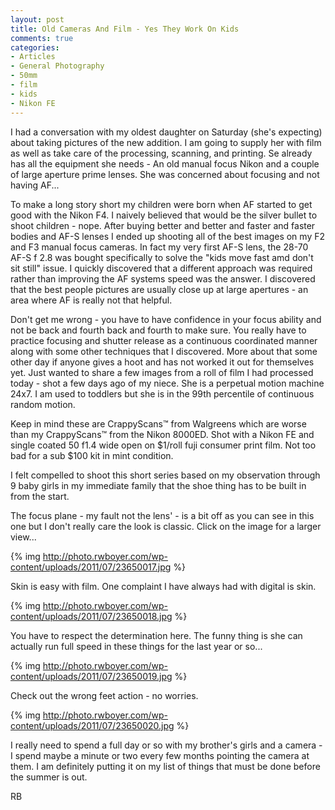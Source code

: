 ```yaml
---
layout: post
title: Old Cameras And Film - Yes They Work On Kids
comments: true
categories:
- Articles
- General Photography
- 50mm
- film
- kids
- Nikon FE
---
```

I had a conversation with my oldest daughter on Saturday (she's expecting) about taking pictures of the new addition. I am going to supply her with film as well as take care of the processing, scanning, and printing. Se already has all the equipment she needs - An old manual focus Nikon and a couple of large aperture prime lenses. She was concerned about focusing and not having AF...

To make a long story short my children were born when AF started to get good with the Nikon F4. I naively believed that would be the silver bullet to shoot children - nope. After buying better and better and faster and faster bodies and AF-S lenses I ended up shooting all of the best images on my F2 and F3 manual focus cameras. In fact my very first AF-S lens, the 28-70 AF-S f 2.8 was bought specifically to solve the "kids move fast amd don't sit still" issue. I quickly discovered that a different approach was required rather than improving the AF systems speed was the answer. I discovered that the best people pictures are usually close up at large apertures - an area where AF is really not that helpful.

Don't get me wrong - you have to have confidence in your focus ability and not be back and fourth back and fourth to make sure. You really have to practice focusing and shutter release as a continuous coordinated manner along with some other techniques that I discovered. More about that some other day if anyone gives a hoot and has not worked it out for themselves yet. Just wanted to share a few images from a roll of film I had processed today - shot a few days ago of my niece. She is a perpetual motion machine 24x7. I am used to toddlers but she is in the 99th percentile of continuous random motion.

Keep in mind these are CrappyScans™ from Walgreens which are worse than my CrappyScans™ from the Nikon 8000ED. Shot with a Nikon FE and single coated 50 f1.4 wide open on $1/roll fuji consumer print film. Not too bad for a sub $100 kit in mint condition.

I felt compelled to shoot this short series based on my observation through 9 baby girls in my immediate family that the shoe thing has to be built in from the start.

The focus plane - my fault not the lens' - is a bit off as you can see in this one but I don't really care the look is classic. Click on the image for a larger view...

{% img http://photo.rwboyer.com/wp-content/uploads/2011/07/23650017.jpg %}

Skin is easy with film. One complaint I have always had with digital is skin.

{% img http://photo.rwboyer.com/wp-content/uploads/2011/07/23650018.jpg %}

You have to respect the determination here. The funny thing is she can actually run full speed in these things for the last year or so...

{% img http://photo.rwboyer.com/wp-content/uploads/2011/07/23650019.jpg %}

Check out the wrong feet action - no worries.

{% img http://photo.rwboyer.com/wp-content/uploads/2011/07/23650020.jpg %}

I really need to spend a full day or so with my brother's girls and a camera - I spend maybe a minute or two every few months pointing the camera at them. I am definitely putting it on my list of things that must be done before the summer is out.

RB
